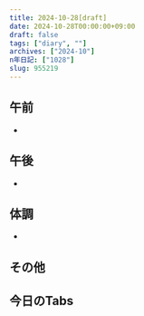 ```yaml
---
title: 2024-10-28[draft]
date: 2024-10-28T00:00:00+09:00
draft: false
tags: ["diary", ""]
archives: ["2024-10"]
n年日記: ["1028"]
slug: 955219
---
```

## 午前
- 
## 午後
- 
## 体調
- 
## その他
## 今日のTabs